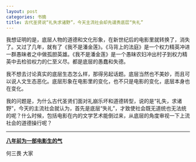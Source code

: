 ```yaml
---
layout: post
categories: 书摘
title: 古代圣贤说“礼失求诸野”，今天主流社会却先谴责底层“失礼”
---
```


我想证明的是，底层人物的道德和文化形象，在新世纪后的电影里就转换了，消失了。又过了几年，就有了《我不是潘金莲》。《马背上的法庭》是一个权力精英冲进一群愚昧者之中做孤胆英雄。《我不是潘金莲》是一个愚昧农妇冲出村子到权力精英中去检验权力的仁至义尽。都是底层的愚蠢和失德。

我不想去讨论真实的底层生态怎么样，那得另起话题。底层当然也不美妙，而且可以说人文生态恶化。底层形象在电影里的变化，也不只是电影的变化，底层本身也在变化。

我的问题是，为什么古代圣贤们面对礼崩乐坏和道德转型，说的是“礼失，求诸野”，今天的主流社会就认为，首先是底层“失礼”，才致使社会既无道统也无法统的呢？什么时候，包括电影在内的文学艺术能倒过来，从底层的角度审视一下上流社会的道德操行呢？

---

**[八年前为一部电影生的气](http://chuansong.me/n/1391381621145)**

何三畏 大家